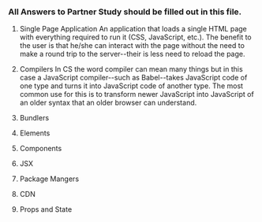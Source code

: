 ### All Answers to Partner Study should be filled out in this file.

1. Single Page Application
  An application that loads a single HTML page with everything required to run it (CSS, JavaScript, etc.). 
  The benefit to the user is that he/she can interact with the page without the need to make a round trip to 
  the server--their is less need to reload the page.

2. Compilers
   In CS the word compiler can mean many things but in this case a JavaScript compiler--such as Babel--takes
   JavaScript code of one type and turns it into JavaScript code of another type. The most common use for this
   is to transform newer JavaScript into JavaScript of an older syntax that an older browser can understand.

3. Bundlers

4. Elements

5. Components

6. JSX

7. Package Mangers

8. CDN

9. Props and State
